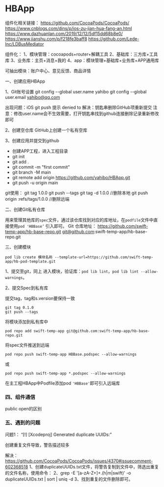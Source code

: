 # HBApp
组件化相关链接：
https://github.com/CocoaPods/CocoaPods/
https://www.cnblogs.com/dins/p/ios-zu-jian-hua-fang-an.html
https://www.dazhuanlan.com/2019/12/12/5df15dd68b8e0/
https://www.jianshu.com/p/f218fe3baff8
https://github.com/Lede-Inc/LDBusMediator



组件化：
1、模块管理：cocoapods+router+解耦工具
2、基础库：三方库+工具库
3、业务库：主页+消息+我的
4、app：模块管理+基础库+业务库+APP通用库

可抽出模块：账户中心、意见反馈、商品详情

一、创建应用HBApp

1、Git账号设置
git config --global user.name yahibo
git config --global user.email yahibo@qq.com

出现问题：iOS git push 提示 denied to
解决：钥匙串删除GitHub项重新提交
注意：修改user.name会不生效需要，打开钥匙串找到github连接删除记录重新修改即可

2、创建空仓库
GitHub上创建一个私有空库

3、创建应用并提交到github
* 创建APP工程，进入工程目录
* git init
* git add .
* git commit -m "first commit"
* git branch -M main
* git remote add origin https://github.com/yahibo/HBApp.git
* git push -u origin main 

git使用：
git tag 1.0.0
git push --tags
git tag -d 1.0.0 //删除本地
git push origin :refs/tags/1.0.0 //删除远端


二、创建Git私有仓库

用来管理其他库的`spec`文件，通过该仓库找到对应的库地址，在`podfile`文件中直接使用`pod 'HBBase’` 引入即可。
Git 仓库地址：
https://github.com/swift-temp-app/hb-base-repo.git
git@github.com:swift-temp-app/hb-base-repo.git

三、创建模块

```
pod lib create 模块名称 --template-url=https://github.com/swift-temp-app/hb-pod-template.git
```
1、提交至git，同上
进入模块，验证库：`pod lib lint`，`pod lib lint --allow-warnings`。

2、提交Spec到私有库

提交tag，tag和s.version要保持一致
```
git tag 0.1.0
git push --tags
```

将模块添加到私有库中
```
pod repo add swift-temp-app git@github.com:swift-temp-app/hb-base-repo.git

```

将spec文件推送到远端
```
pod repo push swift-temp-app HBBase.podspec --allow-warnings
```
或
```
pod repo push swift-temp-app *.podspec --allow-warnings
```

在主工程HBApp中Podfile添加pod `'HBBase'`即可引入远端库



### 四、组件通信

public open的区别


### 五、遇到的问题

问题1：
“[!] [Xcodeproj] Generated duplicate UUIDs:”

创建重复文件导致，警告描述较多

解决：
https://github.com/CocoaPods/CocoaPods/issues/4370#issuecomment-602368518
1、创建duplicateUUIDs.txt文件，将警告复制到文件中，筛选出重复的文件名称，使用命令：
2、grep -E '[a-zA-Z+]+\.(h|m|swift)' -o duplicateUUIDs.txt | sort | uniq -d
3、找到重复的文件删除即可。






